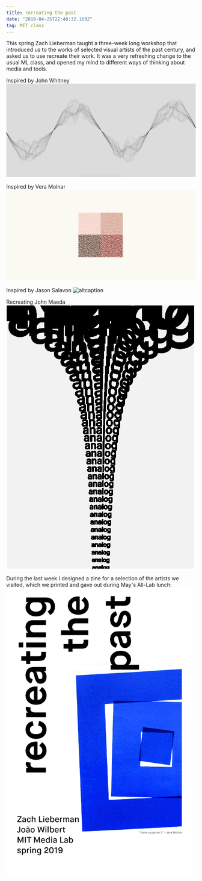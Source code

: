 ```yaml
---
title: recreating the past
date: "2019-04-25T22:40:32.169Z"
tag: MIT class
---
```


This spring Zach Lieberman taught a three-week long workshop that introduced us to the works of selected visual artists of the past century, and asked us to use recreate their work. It was a very refreshing change to the usual ML class, and opened my mind to different ways of thinking about media and tools.

<span class="caption">Inspired by John Whitney</span>
![altcaption](whitney.png)

<span class="caption">Inspired by Vera Molnar</span>
![altcaption](molnar.png)

<span class="caption">Inspired by Jason Salavon</span>
![altcaption](salavon.png)

<span class="caption">Recreating John Maeda</span>
![altcaption](maeda.png)

<span class="caption">During the last week I designed a zine for a selection of the artists we visited, which we printed and gave out during May's All-Lab lunch: </span>
![altcaption](zine.gif)
